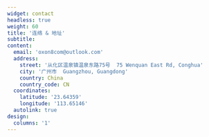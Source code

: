 ```yaml
---
widget: contact
headless: true
weight: 60
title: '连络 & 地址'
subtitle: 
content:
  email: 'oxon8com@outlook.com'
  address:
    street: '从化区温泉镇温泉东路75号  75 Wenquan East Rd, Conghua'
    city: '广州市  Guangzhou, Guangdong'
    country: China
    country_code: CN
  coordinates:
    latitude: '23.64359'
    longitude: '113.65146'
  autolink: true
design:
  columns: '1'
---
```

